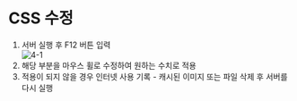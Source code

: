 # CSS 수정
1. 서버 실행 후 F12 버튼 입력  
![4-1](https://user-images.githubusercontent.com/48504392/79464405-f973ec00-8034-11ea-90aa-c7df36808b7e.png)  
2. 해당 부분을 마우스 휠로 수정하여 원하는 수치로 적용  
3. 적용이 되지 않을 경우 인터넷 사용 기록 - 캐시된 이미지 또는 파일 삭제 후 서버를 다시 실행  


